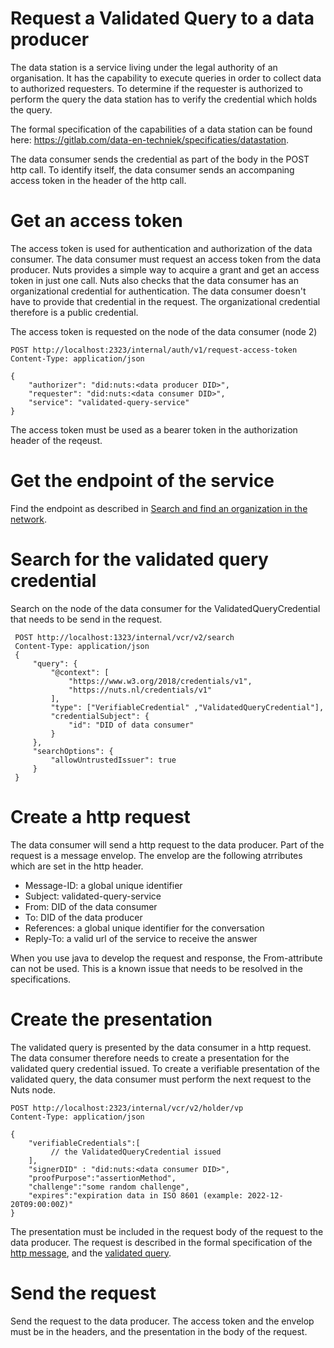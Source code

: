 # Request a Validated Query to a data producer

The data station is a service living under the legal authority of an organisation. It has the capability to execute queries in order to collect data to authorized requesters. To determine if the requester is authorized to perform the query the data station has to verify the credential which holds the query.

The formal specification of the capabilities of a data station can be found here: https://gitlab.com/data-en-techniek/specificaties/datastation.

The data consumer sends the credential as part of the body in the POST http call. To identify itself, the data consumer sends an accompaning access token in the header of the http call. 

# Get an access token

The access token is used for authentication and authorization of the data consumer. The data consumer must request an access token from the data producer. Nuts provides a simple way to acquire a grant and get an access token in just one call. Nuts also checks that the data consumer has an organizational credential for authentication. The data consumer doesn't have to provide that credential in the request. The organizational credential therefore is a public credential.

The access token is requested on the node of the data consumer (node 2)


```http request
POST http://localhost:2323/internal/auth/v1/request-access-token
Content-Type: application/json

{
    "authorizer": "did:nuts:<data producer DID>",
    "requester": "did:nuts:<data consumer DID>",
    "service": "validated-query-service"
}
```

The access token must be used as a bearer token in the authorization header of the reqeust.

# Get the endpoint of the service

Find the endpoint as described in [Search and find an organization in the network](./3-search-organization.md).

# Search for the validated query credential

Search on the node of the data consumer for the ValidatedQueryCredential that needs to be send in the request.

```http request
 POST http://localhost:1323/internal/vcr/v2/search
 Content-Type: application/json
 {
     "query": {
         "@context": [
             "https://www.w3.org/2018/credentials/v1",
             "https://nuts.nl/credentials/v1"
         ],
         "type": ["VerifiableCredential" ,"ValidatedQueryCredential"],
         "credentialSubject": {
             "id": "DID of data consumer"
         }
     },
     "searchOptions": {
         "allowUntrustedIssuer": true
     }
 }
 ```

# Create a http request

The data consumer will send a http request to the data producer. Part of the request is a message envelop. The envelop are the following atrributes which are set in the http header.

- Message-ID: a global unique identifier
- Subject: validated-query-service
- From: DID of the data consumer
- To: DID of the data producer
- References: a global unique identifier for the conversation
- Reply-To: a valid url of the service to receive the answer

When you use java to develop the request and response, the From-attribute can not be used. This is a known issue that needs to be resolved in the specifications.

# Create the presentation

The validated query is presented by the data consumer in a http request. The data consumer therefore needs to create a presentation for the validated query credential issued. To create a verifiable presentation of the validated query, the data consumer must perform the next request to the Nuts node.

```http request
POST http://localhost:2323/internal/vcr/v2/holder/vp
Content-Type: application/json

{
    "verifiableCredentials":[
         // the ValidatedQueryCredential issued
    ],
    "signerDID" : "did:nuts:<data consumer DID>",
    "proofPurpose":"assertionMethod",
    "challenge":"some random challenge",
    "expires":"expiration data in ISO 8601 (example: 2022-12-20T09:00:00Z)"
}

```

The presentation must be included in the request body of the request to the data producer. The request is described in the formal specification of the [http message](https://gitlab.com/data-en-techniek/specificaties/datastation/http-messages), and the [validated query](https://gitlab.com/data-en-techniek/specificaties/datastation/validated-query).

# Send the request

Send the request to the data producer. The access token and the envelop must be in the headers, and the presentation in the body of the request.
